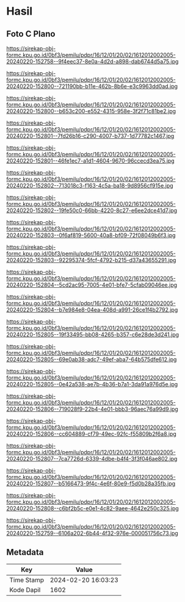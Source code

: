 # Hasil

## Foto C Plano

https://sirekap-obj-formc.kpu.go.id/0bf3/pemilu/pdpr/16/12/01/20/02/1612012002005-20240220-152758--9f4eec37-8e0a-4d2d-a898-dab6744d5a75.jpg

https://sirekap-obj-formc.kpu.go.id/0bf3/pemilu/pdpr/16/12/01/20/02/1612012002005-20240220-152800--721190bb-b11e-462b-8b6e-e3c9963dd0ad.jpg

https://sirekap-obj-formc.kpu.go.id/0bf3/pemilu/pdpr/16/12/01/20/02/1612012002005-20240220-152800--b653c200-e552-4315-958e-3f2f71c81be2.jpg

https://sirekap-obj-formc.kpu.go.id/0bf3/pemilu/pdpr/16/12/01/20/02/1612012002005-20240220-152801--7fd26b16-c290-4007-b737-1d77782c1467.jpg

https://sirekap-obj-formc.kpu.go.id/0bf3/pemilu/pdpr/16/12/01/20/02/1612012002005-20240220-152801--46fe1ec7-a1d1-4604-9670-96ccecd3ea75.jpg

https://sirekap-obj-formc.kpu.go.id/0bf3/pemilu/pdpr/16/12/01/20/02/1612012002005-20240220-152802--713018c3-f163-4c5a-ba18-9d8956cf915e.jpg

https://sirekap-obj-formc.kpu.go.id/0bf3/pemilu/pdpr/16/12/01/20/02/1612012002005-20240220-152802--19fe50c0-66bb-4220-8c27-e6ee2dce41d7.jpg

https://sirekap-obj-formc.kpu.go.id/0bf3/pemilu/pdpr/16/12/01/20/02/1612012002005-20240220-152803--0f6af819-5600-40a8-bf09-72f08049b6f3.jpg

https://sirekap-obj-formc.kpu.go.id/0bf3/pemilu/pdpr/16/12/01/20/02/1612012002005-20240220-152803--92295374-5fcf-4792-b215-d37a43655291.jpg

https://sirekap-obj-formc.kpu.go.id/0bf3/pemilu/pdpr/16/12/01/20/02/1612012002005-20240220-152804--5cd2ac95-7005-4e01-bfe7-5cfab09046ee.jpg

https://sirekap-obj-formc.kpu.go.id/0bf3/pemilu/pdpr/16/12/01/20/02/1612012002005-20240220-152804--b7e984e8-04ea-408d-a991-26ce1f4b2792.jpg

https://sirekap-obj-formc.kpu.go.id/0bf3/pemilu/pdpr/16/12/01/20/02/1612012002005-20240220-152805--19f33495-bb08-4265-b357-c6e28de3d241.jpg

https://sirekap-obj-formc.kpu.go.id/0bf3/pemilu/pdpr/16/12/01/20/02/1612012002005-20240220-152805--69e0ab38-adc7-49ef-aba7-64b575dfe612.jpg

https://sirekap-obj-formc.kpu.go.id/0bf3/pemilu/pdpr/16/12/01/20/02/1612012002005-20240220-152805--0e42a538-ae7b-4b36-b7a1-3da91a976d5e.jpg

https://sirekap-obj-formc.kpu.go.id/0bf3/pemilu/pdpr/16/12/01/20/02/1612012002005-20240220-152806--719028f9-22b4-4e01-bbb3-96aec76a99d9.jpg

https://sirekap-obj-formc.kpu.go.id/0bf3/pemilu/pdpr/16/12/01/20/02/1612012002005-20240220-152806--cc604889-cf79-49ec-92fc-f55809b2f6a8.jpg

https://sirekap-obj-formc.kpu.go.id/0bf3/pemilu/pdpr/16/12/01/20/02/1612012002005-20240220-152807--7ca7726d-6339-4dbe-b4f4-3f3f046ae802.jpg

https://sirekap-obj-formc.kpu.go.id/0bf3/pemilu/pdpr/16/12/01/20/02/1612012002005-20240220-152807--b5166473-9f4c-4e6f-80e9-f5d0b28a35fb.jpg

https://sirekap-obj-formc.kpu.go.id/0bf3/pemilu/pdpr/16/12/01/20/02/1612012002005-20240220-152808--c6bf2b5c-e0e1-4c82-9aee-4642e250c325.jpg

https://sirekap-obj-formc.kpu.go.id/0bf3/pemilu/pdpr/16/12/01/20/02/1612012002005-20240220-152759--6106a202-6b44-4f32-976e-000051756c73.jpg


## Metadata

| Key        | Value               |
| ---------- | ------------------- |
| Time Stamp | 2024-02-20 16:03:23 |
| Kode Dapil | 1602                |



